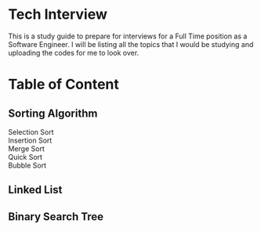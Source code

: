 # Tech Interview

This is a study guide to prepare for interviews for a Full Time position as a Software Engineer. I will be listing all the topics
that I would be studying and uploading the codes for me to look over.


# Table of Content
## Sorting Algorithm
Selection Sort <br/>
Insertion Sort <br/>
Merge Sort <br/>
Quick Sort <br/>
Bubble Sort <br/>
## Linked List
## Binary Search Tree
